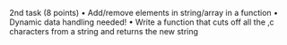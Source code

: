  2nd task (8 points) 
 • Add/remove elements in string/array in a function 
 • Dynamic data handling needed! 
 • Write a function that cuts off all the ‚c characters from a string and returns the new string  